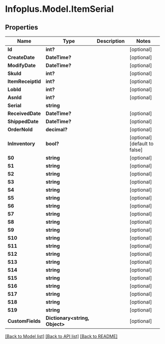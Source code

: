 # Infoplus.Model.ItemSerial
## Properties

Name | Type | Description | Notes
------------ | ------------- | ------------- | -------------
**Id** | **int?** |  | [optional] 
**CreateDate** | **DateTime?** |  | [optional] 
**ModifyDate** | **DateTime?** |  | [optional] 
**SkuId** | **int?** |  | [optional] 
**ItemReceiptId** | **int?** |  | [optional] 
**LobId** | **int?** |  | [optional] 
**AsnId** | **int?** |  | [optional] 
**Serial** | **string** |  | 
**ReceivedDate** | **DateTime?** |  | [optional] 
**ShippedDate** | **DateTime?** |  | [optional] 
**OrderNoId** | **decimal?** |  | [optional] 
**InInventory** | **bool?** |  | [optional] [default to false]
**S0** | **string** |  | [optional] 
**S1** | **string** |  | [optional] 
**S2** | **string** |  | [optional] 
**S3** | **string** |  | [optional] 
**S4** | **string** |  | [optional] 
**S5** | **string** |  | [optional] 
**S6** | **string** |  | [optional] 
**S7** | **string** |  | [optional] 
**S8** | **string** |  | [optional] 
**S9** | **string** |  | [optional] 
**S10** | **string** |  | [optional] 
**S11** | **string** |  | [optional] 
**S12** | **string** |  | [optional] 
**S13** | **string** |  | [optional] 
**S14** | **string** |  | [optional] 
**S15** | **string** |  | [optional] 
**S16** | **string** |  | [optional] 
**S17** | **string** |  | [optional] 
**S18** | **string** |  | [optional] 
**S19** | **string** |  | [optional] 
**CustomFields** | **Dictionary&lt;string, Object&gt;** |  | [optional] 

[[Back to Model list]](../README.md#documentation-for-models) [[Back to API list]](../README.md#documentation-for-api-endpoints) [[Back to README]](../README.md)

